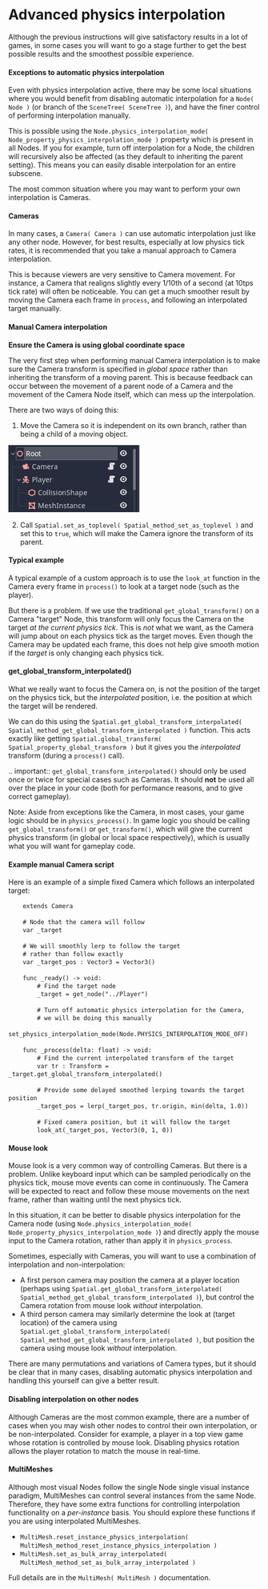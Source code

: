 

Advanced physics interpolation
==============================

Although the previous instructions will give satisfactory results in a lot of games, in some cases you will want to go a stage further to get the best possible results and the smoothest possible experience.

#### Exceptions to automatic physics interpolation

Even with physics interpolation active, there may be some local situations where you would benefit from disabling automatic interpolation for a `Node( Node )` (or branch of the `SceneTree( SceneTree )`), and have the finer control of performing interpolation manually.

This is possible using the `Node.physics_interpolation_mode( Node_property_physics_interpolation_mode )` property which is present in all Nodes. If you for example, turn off interpolation for a Node, the children will recursively also be affected (as they default to inheriting the parent setting). This means you can easily disable interpolation for an entire subscene.

The most common situation where you may want to perform your own interpolation is Cameras.

#### Cameras

In many cases, a `Camera( Camera )` can use automatic interpolation just like any other node. However, for best results, especially at low physics tick rates, it is recommended that you take a manual approach to Camera interpolation.

This is because viewers are very sensitive to Camera movement. For instance, a Camera that realigns slightly every 1/10th of a second (at 10tps tick rate) will often be noticeable. You can get a much smoother result by moving the Camera each frame in `process`, and following an interpolated target manually.

#### Manual Camera interpolation

**Ensure the Camera is using global coordinate space**

The very first step when performing manual Camera interpolation is to make sure the Camera transform is specified in *global space* rather than inheriting the transform of a moving parent. This is because feedback can occur between the movement of a parent node of a Camera and the movement of the Camera Node itself, which can mess up the interpolation.

There are two ways of doing this:

1) Move the Camera so it is independent on its own branch, rather than being a child of a moving object.

![](img/fti_camera_worldspace.png)

2) Call `Spatial.set_as_toplevel( Spatial_method_set_as_toplevel )` and set this to `true`, which will make the Camera ignore the transform of its parent.

#### Typical example

A typical example of a custom approach is to use the `look_at` function in the Camera every frame in `process()` to look at a target node (such as the player).

But there is a problem. If we use the traditional `get_global_transform()` on a Camera "target" Node, this transform will only focus the Camera on the target *at the current physics tick*. This is *not* what we want, as the Camera will jump about on each physics tick as the target moves. Even though the Camera may be updated each frame, this does not help give smooth motion if the *target* is only changing each physics tick.

#### get_global_transform_interpolated()

What we really want to focus the Camera on, is not the position of the target on the physics tick, but the *interpolated* position, i.e. the position at which the target will be rendered.

We can do this using the `Spatial.get_global_transform_interpolated( Spatial_method_get_global_transform_interpolated )` function. This acts exactly like getting `Spatial.global_transform( Spatial_property_global_transform )` but it gives you the *interpolated* transform (during a `process()` call).

.. important:: `get_global_transform_interpolated()` should only be used once or twice for special cases such as Cameras. It should **not** be used all over the place in your code (both for performance reasons, and to give correct gameplay).

Note:
 Aside from exceptions like the Camera, in most cases, your game logic should be in `physics_process()`. In game logic you should be calling `get_global_transform()` or `get_transform()`, which will give the current physics transform (in global or local space respectively), which is usually what you will want for gameplay code.

#### Example manual Camera script

Here is an example of a simple fixed Camera which follows an interpolated target:

```
	extends Camera
		
	# Node that the camera will follow
	var _target
		
	# We will smoothly lerp to follow the target
	# rather than follow exactly
	var _target_pos : Vector3 = Vector3()
		
	func _ready() -> void:
		# Find the target node
		_target = get_node("../Player")
		
		# Turn off automatic physics interpolation for the Camera,
		# we will be doing this manually
		set_physics_interpolation_mode(Node.PHYSICS_INTERPOLATION_MODE_OFF)
		
	func _process(delta: float) -> void:
		# Find the current interpolated transform of the target
		var tr : Transform = _target.get_global_transform_interpolated()
		
		# Provide some delayed smoothed lerping towards the target position 
		_target_pos = lerp(_target_pos, tr.origin, min(delta, 1.0))
		
		# Fixed camera position, but it will follow the target
		look_at(_target_pos, Vector3(0, 1, 0))
```

#### Mouse look

Mouse look is a very common way of controlling Cameras. But there is a problem. Unlike keyboard input which can be sampled periodically on the physics tick, mouse move events can come in continuously. The Camera will be expected to react and follow these mouse movements on the next frame, rather than waiting until the next physics tick.

In this situation, it can be better to disable physics interpolation for the Camera node (using `Node.physics_interpolation_mode( Node_property_physics_interpolation_mode )`) and directly apply the mouse input to the Camera rotation, rather than apply it in `physics_process`.

Sometimes, especially with Cameras, you will want to use a combination of interpolation and non-interpolation:

* A first person camera may position the camera at a player location (perhaps using `Spatial.get_global_transform_interpolated( Spatial_method_get_global_transform_interpolated )`), but control the Camera rotation from mouse look *without* interpolation.
* A third person camera may similarly determine the look at (target location) of the camera using `Spatial.get_global_transform_interpolated( Spatial_method_get_global_transform_interpolated )`, but position the camera using mouse look *without* interpolation.

There are many permutations and variations of Camera types, but it should be clear that in many cases, disabling automatic physics interpolation and handling this yourself can give a better result.

#### Disabling interpolation on other nodes

Although Cameras are the most common example, there are a number of cases when you may wish other nodes to control their own interpolation, or be non-interpolated. Consider for example, a player in a top view game whose rotation is controlled by mouse look. Disabling physics rotation allows the player rotation to match the mouse in real-time.


#### MultiMeshes

Although most visual Nodes follow the single Node single visual instance paradigm, MultiMeshes can control several instances from the same Node. Therefore, they have some extra functions for controlling interpolation functionality on a *per-instance* basis. You should explore these functions if you are using interpolated MultiMeshes.

- `MultiMesh.reset_instance_physics_interpolation( MultiMesh_method_reset_instance_physics_interpolation )`
- `MultiMesh.set_as_bulk_array_interpolated( MultiMesh_method_set_as_bulk_array_interpolated )`

Full details are in the `MultiMesh( MultiMesh )` documentation.
